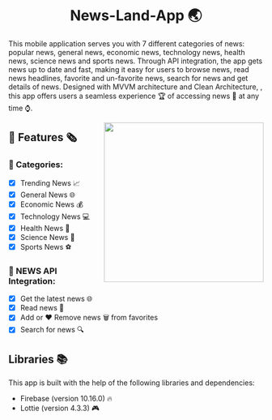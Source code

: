 <h1 align="center">
    News-Land-App 🌏
</h1>

This mobile application serves you with 7 different categories of news: popular news, general news, economic news, technology news, health news, science news and sports news. Through API integration, the app gets news up to date and fast, making it easy for users to browse news, read news headlines, favorite and un-favorite news, search for news and get details of news. Designed with MVVM architecture and Clean Architecture, , this app offers users a seamless experience 🏆 of accessing news 📰 at any time ⌚.


<img  align="right" width="315" src="https://github.com/duman011/News-Land-App/assets/81991720/160028c2-8069-4306-9a56-32ccc62d424f">

## 📰 Features 🗞️
### 📰 Categories:
- [x] Trending News 📈 
- [x] General News 🌐
- [x] Economic News 💰
- [x] Technology News 💻
- [x] Health News 🏥
- [x] Science News 🔬
- [x] Sports News ⚽

### 📡 NEWS API Integration: 
- [x] Get the latest news 🌐
- [x] Read news 📰 
- [x] Add or ❤️ Remove news 🗑️ from favorites
- [x] Search for news 🔍  

## Libraries 📚

This app is built with the help of the following libraries and dependencies:

- Firebase (version 10.16.0) 🔥
- Lottie (version 4.3.3) 🎮
